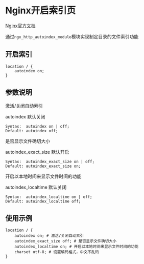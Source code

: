 # Nginx开启索引页

[Nginx官方文档](https://nginx.org/en/docs/http/ngx_http_autoindex_module.html)

通过`ngx_http_autoindex_module`模块实现制定目录的文件索引功能

## 开启索引

```
location / {
    autoindex on;
}
```

## 参数说明

激活/关闭自动索引

autoindex 默认关闭

```
Syntax:	 autoindex on | off;
Default: autoindex off;
```

是否显示文件确切大小

autoindex_exact_size 默认开启

```
Syntax:	 autoindex_exact_size on | off;
Default: autoindex_exact_size on;
```

开启以本地时间来显示文件时间的功能

autoindex_localtime 默认关闭

```
Syntax:	 autoindex_localtime on | off;
Default: autoindex_localtime off;
```

## 使用示例

```
location / {
    autoindex on; # 激活/关闭自动索引
    autoindex_exact_size off; # 是否显示文件确切大小
    autoindex_localtime on; # 开启以本地时间来显示文件时间的功能
    charset utf-8; # 设置编码格式，中文不乱码
}
```

